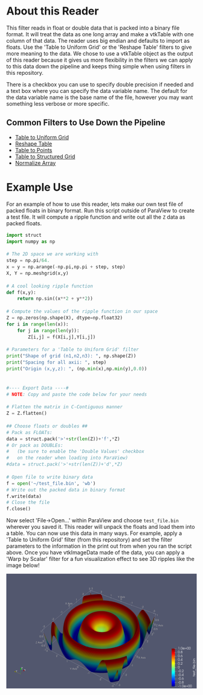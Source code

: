 # About this Reader
This filter reads in float or double data that is packed into a binary file format. It will treat the data as one long array and make a vtkTable with one column of that data. The reader uses big endian and defaults to import as floats. Use the 'Table to Uniform Grid' or the 'Reshape Table' filters to give more meaning to the data. We chose to use a vtkTable object as the output of this reader because it gives us more flexibility in the filters we can apply to this data down the pipeline and keeps thing simple when using filters in this repository.

There is a checkbox you can use to specify double precision if needed and a text box where you can specify the data variable name. The default for the data variable name is the base name of the file, however you may want something less verbose or more specific.

## Common Filters to Use Down the Pipeline
- [Table to Uniform Grid](Table-to-Uniform-Grid)
- [Reshape Table](Reshape-Table)
- [Table to Points](https://www.paraview.org/Wiki/ParaView/Users_Guide/List_of_filters#Table_To_Points)
- [Table to Structured Grid](https://www.paraview.org/Wiki/ParaView/Users_Guide/List_of_filters#Table_To_Structured_Grid)
- [Normalize Array](Normalize-Array)


# Example Use
For an example of how to use this reader, lets make our own test file of packed floats in binary format. Run this script outside of ParaView to create a test file. It will compute a ripple function and write out all the `Z` data as packed floats.

```py
import struct
import numpy as np

# The 2D space we are working with
step = np.pi/64.
x = y = np.arange(-np.pi,np.pi + step, step)
X, Y = np.meshgrid(x,y)

# A cool looking ripple function
def f(x,y):
    return np.sin((x**2 + y**2))

# Compute the values of the ripple function in our space
Z = np.zeros(np.shape(X), dtype=np.float32)
for i in range(len(x)):
    for j in range(len(y)):
        Z[i,j] = f(X[i,j],Y[i,j])

# Parameters for a 'Table to Uniform Grid' filter
print("Shape of grid (n1,n2,n3): ", np.shape(Z))
print("Spacing for all axii: ", step)
print("Origin (x,y,z): ", (np.min(x),np.min(y),0.0))


#---- Export Data ----#
# NOTE: Copy and paste the code below for your needs

# Flatten the matrix in C-Contiguous manner
Z = Z.flatten()

## Choose floats or doubles ##
# Pack as FLOATs:
data = struct.pack('>'+str(len(Z))+'f',*Z)
# Or pack as DOUBLEs:
#   (be sure to enable the 'Double Values' checkbox
#   on the reader when loading into ParaView)
#data = struct.pack('>'+str(len(Z))+'d',*Z)

# Open file to write binary data
f = open('~/test_file.bin', 'wb')
# Write out the packed data in binary format
f.write(data)
# Close the file
f.close()
```
Now select 'File->Open...' within ParaView and choose `test_file.bin` wherever you saved it. This reader will unpack the floats and load them into a table. You can now use this data in many ways. For example, apply a 'Table to Uniform Grid' filter (from this repository) and set the filter parameters to the information in the print out from when you ran the script above. Once you have vtkImageData made of the data, you can apply a 'Warp by Scalar' filter for a fun visualization effect to see 3D ripples like the image below!

![Ripple Example](figs/ripple.png)
